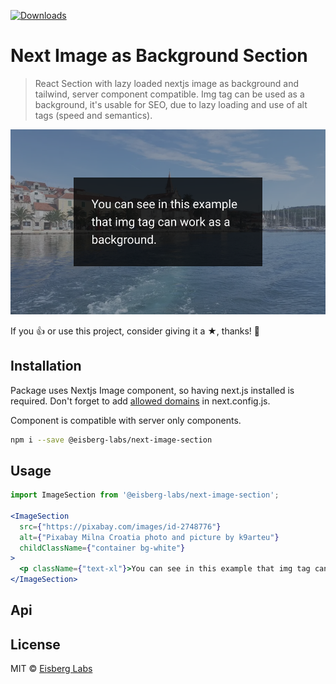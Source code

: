 [![Downloads](http://img.shields.io/npm/dm/@eisberg-labs/next-image-section.svg)](https://npmjs.org/package/@eisberg-labs/next-image-section)
# Next Image as Background Section
> React Section with lazy loaded nextjs image as background and tailwind, server component compatible.
> Img tag can be used as a background, it's usable for SEO, due to lazy loading and use of alt tags (speed and semantics).

![Example](/packages/next-image-section/docs/demo.png)

If you 👍 or use this project, consider giving it a ★, thanks! 🙌

## Installation
Package uses Nextjs Image component, so having next.js installed is required.
Don't forget to add [allowed domains](https://nextjs.org/docs/messages/next-image-unconfigured-host) in next.config.js.

Component is compatible with server only components.

```bash
npm i --save @eisberg-labs/next-image-section
```

## Usage
```jsx
import ImageSection from '@eisberg-labs/next-image-section';

<ImageSection
  src={"https://pixabay.com/images/id-2748776"}
  alt={"Pixabay Milna Croatia photo and picture by k9arteu"}
  childClassName={"container bg-white"}
>
  <p className={"text-xl"}>You can see in this example that img tag can work as a background.</p>
</ImageSection>
```

## Api

## License
MIT © [Eisberg Labs](http://www.eisberg-labs.com)
